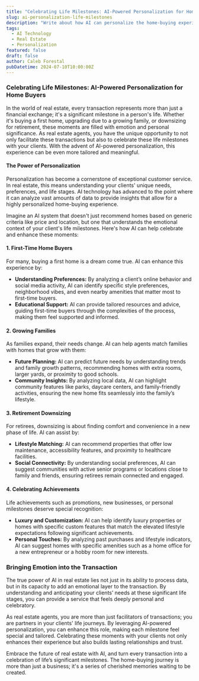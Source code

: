 ```yaml
---
title: "Celebrating Life Milestones: AI-Powered Personalization for Home Buyers"
slug: ai-personalization-life-milestones
description: "Write about how AI can personalize the home-buying experience to celebrate significant life milestones."
tags:
  - AI Technology
  - Real Estate
  - Personalization
featured: false
draft: false
author: Caleb Forestal
pubDatetime: 2024-07-10T10:00:00Z
---
```



### Celebrating Life Milestones: AI-Powered Personalization for Home Buyers

In the world of real estate, every transaction represents more than just a financial exchange; it's a significant milestone in a person's life. Whether it's buying a first home, upgrading due to a growing family, or downsizing for retirement, these moments are filled with emotion and personal significance. As real estate agents, you have the unique opportunity to not only facilitate these transactions but also to celebrate these life milestones with your clients. With the advent of AI-powered personalization, this experience can be even more tailored and meaningful.

#### The Power of Personalization

Personalization has become a cornerstone of exceptional customer service. In real estate, this means understanding your clients' unique needs, preferences, and life stages. AI technology has advanced to the point where it can analyze vast amounts of data to provide insights that allow for a highly personalized home-buying experience.

Imagine an AI system that doesn't just recommend homes based on generic criteria like price and location, but one that understands the emotional context of your client's life milestones. Here's how AI can help celebrate and enhance these moments:

#### 1. **First-Time Home Buyers**

For many, buying a first home is a dream come true. AI can enhance this experience by:
- **Understanding Preferences:** By analyzing a client’s online behavior and social media activity, AI can identify specific style preferences, neighborhood vibes, and even nearby amenities that matter most to first-time buyers.
- **Educational Support:** AI can provide tailored resources and advice, guiding first-time buyers through the complexities of the process, making them feel supported and informed.

#### 2. **Growing Families**

As families expand, their needs change. AI can help agents match families with homes that grow with them:
- **Future Planning:** AI can predict future needs by understanding trends and family growth patterns, recommending homes with extra rooms, larger yards, or proximity to good schools.
- **Community Insights:** By analyzing local data, AI can highlight community features like parks, daycare centers, and family-friendly activities, ensuring the new home fits seamlessly into the family’s lifestyle.

#### 3. **Retirement Downsizing**

For retirees, downsizing is about finding comfort and convenience in a new phase of life. AI can assist by:
- **Lifestyle Matching:** AI can recommend properties that offer low maintenance, accessibility features, and proximity to healthcare facilities.
- **Social Connectivity:** By understanding social preferences, AI can suggest communities with active senior programs or locations close to family and friends, ensuring retirees remain connected and engaged.

#### 4. **Celebrating Achievements**

Life achievements such as promotions, new businesses, or personal milestones deserve special recognition:
- **Luxury and Customization:** AI can help identify luxury properties or homes with specific custom features that match the elevated lifestyle expectations following significant achievements.
- **Personal Touches:** By analyzing past purchases and lifestyle indicators, AI can suggest homes with specific amenities such as a home office for a new entrepreneur or a hobby room for new interests.

### Bringing Emotion into the Transaction

The true power of AI in real estate lies not just in its ability to process data, but in its capacity to add an emotional layer to the transaction. By understanding and anticipating your clients’ needs at these significant life stages, you can provide a service that feels deeply personal and celebratory.


As real estate agents, you are more than just facilitators of transactions; you are partners in your clients' life journeys. By leveraging AI-powered personalization, you can enhance this role, making each milestone feel special and tailored. Celebrating these moments with your clients not only enhances their experience but also builds lasting relationships and trust.

Embrace the future of real estate with AI, and turn every transaction into a celebration of life’s significant milestones. The home-buying journey is more than just a business; it's a series of cherished memories waiting to be created.